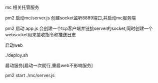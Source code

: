 mc 相关托管服务

pm2 启动mc/server.js  创建socket监听8889端口,并启动mc服务端

pm2 启动 app.js 会创建一个tcp客户端并链接server的socket,同时创建一个websocket用来接收指令和推送日志

启动web

./deploy.sh

启动服务[启动一次就行,重启web不影响服务]

pm2 start ./mc/server.js

